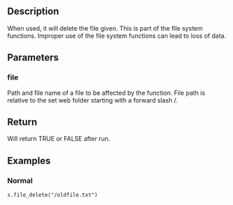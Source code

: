 ## Description
When used, it will delete the file given. This is part of the file system functions. Improper use of the file system functions can lead to loss of data.

## Parameters

### file
Path and file name of a file to be affected by the function. File path is relative to the set web folder starting with a forward slash /.

## Return
Will return TRUE or FALSE after run.

## Examples

### Normal
	s.file_delete("/oldfile.txt")

